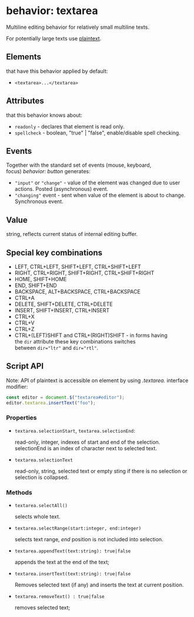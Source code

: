 # behavior: textarea

Multiline editing behavior for relatively small multiline texts.

For potentially large texts use [plaintext](behavior-textarea.md).

## Elements

that have this behavior applied by default:

* `<textarea>...</textarea>`

## Attributes

that this behavior knows about:

* `readonly` - declares that element is read only.
* `spellcheck` - boolean, "true" | "false", enable/disable spell checking.

## Events

Together with the standard set of events (mouse, keyboard, focus) *behavior: button* generates:

* `"input"` or `"change"` - value of the element was changed due to user actions. Posted (asynchronous) event.
* `"changing"` event - sent when value of the element is about to change. Synchronous event.

## Value

string, reflects current status of internal editing buffer.

## Special key combinations

* LEFT, CTRL+LEFT, SHIFT+LEFT, CTRL+SHIFT+LEFT
* RIGHT, CTRL+RIGHT, SHIFT+RIGHT, CTRL+SHIFT+RIGHT
* HOME, SHIFT+HOME
* END, SHIFT+END
* BACKSPACE, ALT+BACKSPACE, CTRL+BACKSPACE
* CTRL+A
* DELETE, SHIFT+DELETE, CTRL+DELETE
* INSERT, SHIFT+INSERT, CTRL+INSERT
* CTRL+X
* CTRL+V
* CTRL+Z
* CTRL+(LEFT)SHIFT and CTRL+(RIGHT)SHIFT - in forms having the `dir` attribute these key combinations switches between `dir="ltr"` and `dir="rtl"`.

## Script API

Note: API of plaintext is accessible on element by using *.textarea.* interface modifier:

```JavaScript
const editor = document.$("textarea#editor");
editor.textarea.insertText("foo");
```

### Properties

* `textarea.selectionStart`, `textarea.selectionEnd`: 
  
  read-only, integer, indexes of start and end of the selection. selectionEnd is an index of character next to selected text. 

* `textarea.selectionText`

  read-only, string, selected text or empty sting if there is no selection or selection is collapsed.

### Methods

* `textarea.selectAll()`
  
  selects whole text.

* `textarea.selectRange(start:integer, end:integer)`
  
  selects text range, *end* position is not included into selection.

* `textarea.appendText(text:string): true|false`
  
  appends the text at the end of the text;

* `textarea.insertText(text:string): true|false`
  
  Removes selected text (if any) and inserts the text at current position. 

* `textarea.removeText() : true|false`
  
  removes selected text;

